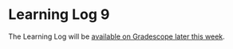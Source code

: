 # Learning Log 9

The Learning Log will be [available on Gradescope later this week](https://www.gradescope.ca/courses/5038).